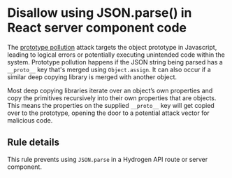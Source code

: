 # Disallow using JSON.parse() in React server component code

The [prototype pollution](https://learn.snyk.io/lessons/prototype-pollution/javascript/) attack targets the object prototype in Javascript, leading to logical errors or potentially executing unintended code within the system. Prototype pollution happens if the JSON string being parsed has a `__proto__` key that's merged using `Object.assign`. It can also occur if a similar deep copying library is merged with another object.

Most deep copying libraries iterate over an object’s own properties and copy the primitives recursively into their own properties that are objects. This means the properties on the supplied `__proto__` key will get copied over to the prototype, opening the door to a potential attack vector for malicious code.

## Rule details

This rule prevents using `JSON.parse` in a Hydrogen API route or server component.
